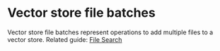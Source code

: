 # Vector store file batches

Vector store file batches represent operations to add multiple files to a vector store.
Related guide: [File Search](/docs/assistants/tools/file-search)
